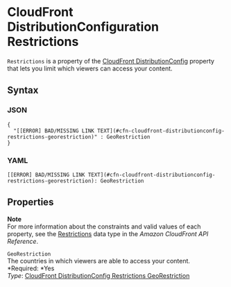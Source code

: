 # CloudFront DistributionConfiguration Restrictions<a name="aws-properties-cloudfront-distributionconfig-restrictions"></a>

`Restrictions` is a property of the [CloudFront DistributionConfig](aws-properties-cloudfront-distributionconfig.md) property that lets you limit which viewers can access your content\.

## Syntax<a name="w3ab2c21c14d218b5"></a>

### JSON<a name="aws-properties-cloudfront-distributionconfig-restrictions-syntax.json"></a>

```
{
  "[[ERROR] BAD/MISSING LINK TEXT](#cfn-cloudfront-distributionconfig-restrictions-georestriction)" : GeoRestriction
}
```

### YAML<a name="aws-properties-cloudfront-distributionconfig-restrictions-syntax.yaml"></a>

```
[[ERROR] BAD/MISSING LINK TEXT](#cfn-cloudfront-distributionconfig-restrictions-georestriction): GeoRestriction
```

## Properties<a name="w3ab2c21c14d218b7"></a>

**Note**  
For more information about the constraints and valid values of each property, see the [Restrictions](http://docs.aws.amazon.com/cloudfront/latest/APIReference/API_Restrictions.html) data type in the *Amazon CloudFront API Reference*\.

`GeoRestriction`  
The countries in which viewers are able to access your content\.  
*Required: *Yes  
*Type*: [CloudFront DistributionConfig Restrictions GeoRestriction](aws-properties-cloudfront-distributionconfig-restrictions-georestriction.md)